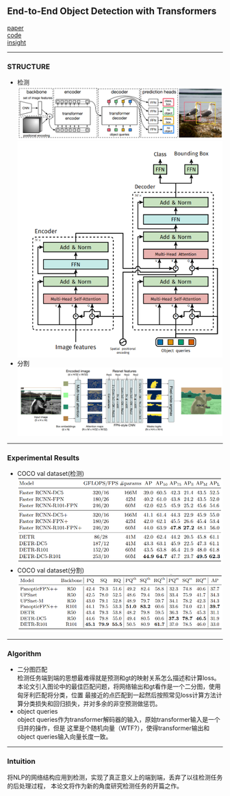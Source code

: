 ## End-to-End Object Detection with Transformers
[paper](http://arxiv.org/pdf/2005.12872v3.pdf)  
[code](https://github.com/facebookresearch/detr)  
[insight](https://www.bilibili.com/video/av838282036/)

---
### STRUCTURE
* 检测
![](src/Structure_0.PNG)  
![](src/Structure_1.PNG)  
* 分割  
![](src/Structure_2.PNG)

---
### Experimental Results
* COCO val dataset(检测)  
![](src/ER_0.PNG)  
* COCO val dataset(分割)  
![](src/ER_1.PNG)

---
### Algorithm
* 二分图匹配  
检测任务端到端的思想最难得就是预测和gt的映射关系怎么描述和计算loss。
本论文引入图论中的最佳匹配问题，将网络输出和gt看作是一个二分图，使用匈牙利匹配将分类，位置
最接近的点匹配到一起然后按照常见loss计算方法计算分类损失和回归损失，并对多余的非空预测做惩罚。  
* object queries  
object queries作为transformer解码器的输入，原始transformer输入是一个归并的操作，但是
这里是个随机向量（WTF?），使得transformer输出和object queries输入向量长度一致。

---
### Intuition
将NLP的网络结构应用到检测，实现了真正意义上的端到端，丢弃了以往检测任务的后处理过程，
本论文将作为新的角度研究检测任务的开篇之作。